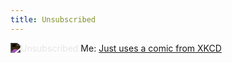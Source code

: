 ```yaml
---
title: Unsubscribed
---
```

<style>img {filter: invert();}</style>
![Unsubscribed](https://imgs.xkcd.com/comics/unsubscribe_message.png)
Me: [Just uses a comic from XKCD](https://xkcd.com/2257)